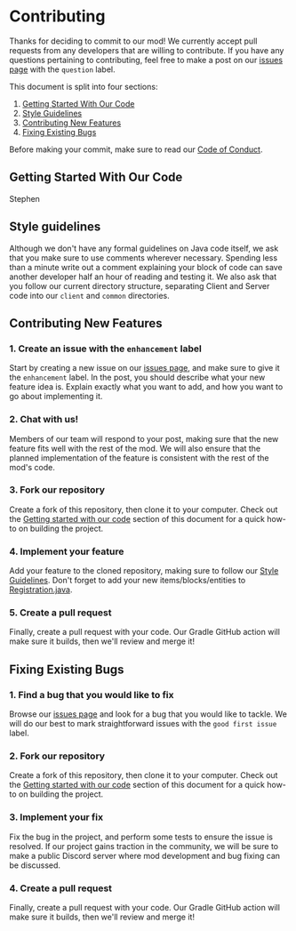 # Contributing
Thanks for deciding to commit to our mod! We currently accept pull requests from any developers that are willing to contribute. If you have any questions pertaining to contributing, feel free to make a post on our [issues page](https://github.com/MackQian/OSSMinecraftMod/issues?q=is%3Aopen+is%3Aissue) with the `question` label.

This document is split into four sections:
1. [Getting Started With Our Code](#getting-started-with-our-code)
2. [Style Guidelines](#style-guidelines)
3. [Contributing New Features](#contributing-new-features)
4. [Fixing Existing Bugs](#fixing-existing-bugs)

Before making your commit, make sure to read our [Code of Conduct](https://github.com/MackQian/TheDeepBlue/blob/main/CODE_OF_CONDUCT.md).

## Getting Started With Our Code
Stephen

## Style guidelines
Although we don't have any formal guidelines on Java code itself, we ask that you make sure to use comments wherever necessary. Spending less than a minute write out a comment explaining your block of code can save another developer half an hour of reading and testing it. We also ask that you follow our current directory structure, separating Client and Server code into our `client` and `common` directories. 

## Contributing New Features

### 1. Create an issue with the `enhancement` label
Start by creating a new issue on our [issues page](https://github.com/MackQian/OSSMinecraftMod/issues?q=is%3Aopen+is%3Aissue), and make sure to give it the `enhancement` label. In the post, you should describe what your new feature idea is. Explain exactly what you want to add, and how you want to go about implementing it.

### 2. Chat with us!
Members of our team will respond to your post, making sure that the new feature fits well with the rest of the mod. We will also ensure that the planned implementation of the feature is consistent with the rest of the mod's code.

### 3. Fork our repository
Create a fork of this repository, then clone it to your computer. Check out the [Getting started with our code](#getting-started-with-our-code) section of this document for a quick how-to on building the project.

### 4. Implement your feature
Add your feature to the cloned repository, making sure to follow our [Style Guidelines](#style-guidelines). Don't forget to add your new items/blocks/entities to [Registration.java](https://github.com/MackQian/OSSMinecraftMod/blob/main/src/main/java/com/oss/ossmod/Registration.java).

### 5. Create a pull request
Finally, create a pull request with your code. Our Gradle GitHub action will make sure it builds, then we'll review and merge it!

## Fixing Existing Bugs
### 1. Find a bug that you would like to fix
Browse our [issues page](https://github.com/MackQian/OSSMinecraftMod/issues?q=is%3Aopen+is%3Aissue) and look for a bug that you would like to tackle. We will do our best to mark straightforward issues with the `good first issue` label.

### 2. Fork our repository
Create a fork of this repository, then clone it to your computer. Check out the [Getting started with our code](#getting-started-with-our-code) section of this document for a quick how-to on building the project.

### 3. Implement your fix
Fix the bug in the project, and perform some tests to ensure the issue is resolved. If our project gains traction in the community, we will be sure to make a public Discord server where mod development and bug fixing can be discussed.

### 4. Create a pull request
Finally, create a pull request with your code. Our Gradle GitHub action will make sure it builds, then we'll review and merge it!

